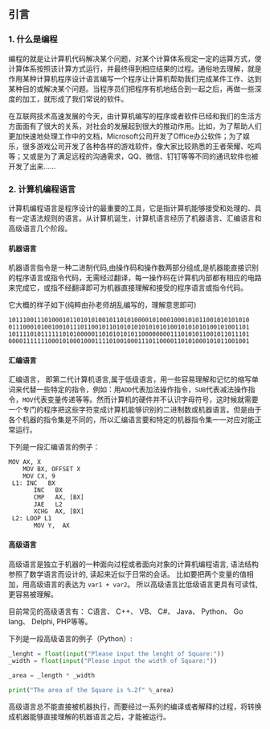 ## 引言

### 1. 什么是编程

编程的就是让计算机代码解决某个问题，对某个计算体系规定一定的运算方式，使计算体系按照该计算方式运行，并最终得到相应结果的过程。通俗地去理解，就是作用某种计算机程序设计语言编写一个程序让计算机帮助我们完成某件工作、达到某种目的或解决某个问题。当程序员们把程序有机地结合到一起之后，再做一些深度的加工，就形成了我们常说的软件。

在互联网技术高速发展的今天，由计算机编写的程序或者软件已经和我们的生活方方面面有了很大的关系，对社会的发展起到很大的推动作用。比如，为了帮助人们更加快速地处理工作中的文档，Microsoft公司开发了Office办公软件；为了娱乐，很多游戏公司开发了各种各样的游戏软件，像大家比较熟悉的王者荣耀、吃鸡等；又或是为了满足远程的沟通需求，QQ、微信、钉钉等等不同的通讯软件也被开发了出来......


### 2. 计算机编程语言

计算机编程语言是程序设计的最重要的工具，它是指计算机能够接受和处理的、具有一定语法规则的语言。从计算机诞生，计算机语言经历了机器语言、汇编语言和高级语言几个阶段。

#### 机器语言

机器语言指令是一种二进制代码,由操作码和操作数两部分组成,是机器能直接识别的程序语言或指令代码，无需经过翻译，每一操作码在计算机内部都有相应的电路来完成它，或指不经翻译即可为机器直接理解和接受的程序语言或指令代码。

它大概的样子如下(纯粹由孙老师胡乱编写的，理解意思即可)

```shell
1011100111010001011010101001011010100001010001000101011001010101010
0111000101001001011101100101101010101010101010010101010100101001101
1011110101111110101000001101010101011000000001110101011001011011101
0000111111100010100010001111010010001110110000110101000101011001001
```

#### 汇编语言

汇编语言， 即第二代计算机语言,属于低级语言，用一些容易理解和记忆的缩写单词来代替一些特定的指令，例如：用`ADD`代表加法操作指令，`SUB`代表减法操作指令，`MOV`代表变量传递等等。然而计算机的硬件并不认识字母符号，这时候就需要一个专门的程序把这些字符变成计算机能够识别的二进制数或机器语言。但是由于各个机器的指令集是不同的，所以汇编语言要和特定的机器指令集一一对应对能正常运行。

下列是一段汇编语言的例子：

```shell
MOV AX, X
    MOV BX, OFFSET X
    MOV CX, 9
 L1: INC   BX
       INC   BX
       CMP   AX, [BX]
       JAE   L2
       XCHG  AX, [BX]
 L2: LOOP L1
       MOV Y,  AX
```

#### 高级语言

高级语言是独立于机器的一种面向过程或者面向对象的计算机编程语言, 语法结构参照了数学语言而设计的, 读起来近似于日常的会话。 比如要把两个变量的值相加，用高级语言的表达为 `var1 + var2`。 所以高级语言比低级语言更具有可读性, 更容易被理解。

目前常见的高级语言有： C语言、 C++、 VB、 C#、 Java、 Python、 Go lang、 Delphi, PHP等等。

下列是一段高级语言的例子（Python）:

```Python
_lenght = float(input("Please input the lenght of Square:"))
_width = float(input("Please input the width of Square:"))

_area = _length * _width

print("The area of the Square is %.2f" %_area)
```

高级语言总不能直接被机器执行，而要经过一系列的编译或者解释的过程，将转换成机器能够直接理解的机器语言之后，才能被运行。
